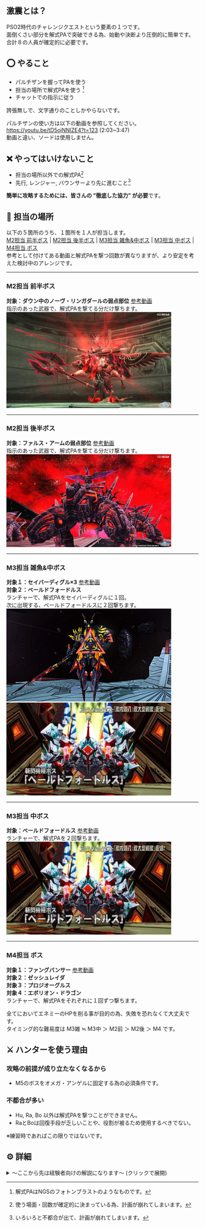 ## 激震とは？
PSO2時代のチャレンジクエストという要素の１つです。  
面倒くさい部分を解式PAで突破できる為、始動や決断より圧倒的に簡単です。  
合計８の人員が確定的に必要です。  

## ⭕️ やること
- パルチザンを握ってPAを使う
- 担当の場所で解式PAを使う [^解式PA]
- チャットでの指示に従う

誇張無しで、文字通りのことしかやらないです。  

パルチザンの使い方は以下の動画を参照してください。  
<https://youtu.be/tD5ojNNlZE4?t=123> (2:03~3:47)  
動画と違い、ソードは使用しません。

## ❌ やってはいけないこと
- 担当の場所以外での解式PA[^解式PA禁止]
- 先行, レンジャー, バウンサーより先に進むこと[^先行禁止]

**簡単に攻略するためには、皆さんの ”徹底した協力” が必要**です。  

## 📌 担当の場所
以下の５箇所のうち、１箇所を１人が担当します。  
[M2担当 前半ボス](#m2担当-前半ボス) | [M2担当 後半ボス](#m2担当-後半ボス) | [M3担当 雑魚&中ボス](#m3担当-雑魚中ボス) | [M3担当 中ボス](#m3担当-中ボス) | [M4担当 ボス](#m4担当-ボス)  
参考として付けてある動画と解式PAを撃つ回数が異なりますが、より安定を考えた検討中のアレンジです。
___
### M2担当 前半ボス
**対象：ダウン中のノーヴ・リンガダールの弱点部位** [参考動画](https://youtu.be/mp2ldKfqfYY?t=343)  
指示のあった武器で、解式PAを撃てる分だけ撃ちます。   
![ノーヴ・リンガダール](img/m2before.jpg)  
___
### M2担当 後半ボス
**対象：ファルス・アームの弱点部位** [参考動画](https://youtu.be/mp2ldKfqfYY?t=442)  
指示のあった武器で、解式PAを撃てる分だけ撃ちます。  
![ファルス・アーム](img/m2after.jpg)  
___
### M3担当 雑魚&中ボス
**対象１：セイバーディグル×3** [参考動画](https://youtu.be/mp2ldKfqfYY?t=542)  
**対象２：ベールドフォードルス**  
ランチャーで、解式PAをセイバーディグルに１回。  
次に出現する、ベールドフォードルスに２回撃ちます。  
![セイバーディグル](img/m3mob.jpg)  
![ベールドフォードルス](img/m3boss.jpg)  
___
### M3担当 中ボス
**対象：ベールドフォードルス** [参考動画](https://youtu.be/mp2ldKfqfYY?t=542)  
ランチャーで、解式PAを２回撃ちます。   
![ベールドフォードルス](img/m3boss.jpg)  
___
### M4担当 ボス
**対象１：ファングバンサー** [参考動画](https://youtu.be/mp2ldKfqfYY?t=631)  
**対象２：ゼッシュレイダ**  
**対象３：プロジオーグルス**  
**対象４：エボリオン・ドラゴン**  
ランチャーで、解式PAをそれぞれに１回ずつ撃ちます。  

全てにおいてエネミーのHPを削る事が目的の為、失敗を恐れなくて大丈夫です。  
タイミング的な難易度は M3雑 ≒ M3中 ＞ M2前 ＞ M2後 ＞ M4 です。

## ⚔ ハンターを使う理由
### 攻略の前提が成り立たなくなるから
- M5のボスをオメガ・アンゲルに固定する為の必須条件です。
### 不都合が多い
- Hu, Ra, Bo 以外は解式PAを撃つことができません。  
- RaとBoは回復手段が乏しいことや、役割が被るため使用するべきでない。 

※練習時であればこの限りではないです。

## ⚙ 詳細
<details>
<summary>～ここから先は経験者向けの解説になります～ (クリックで展開)</summary>
  
> いろいろ書いてますが、検討段階の部分がところどころあります。  
> 何回か挑戦して、先行, Ra, Boだけで攻略における重要部分を確定させたい。  
> 運要素が絡むM2は特に何とかしたいです。  
## 解式PA
ソードとナックルは重すぎるから、使わないほうがいい(リセット)  
|武器名|消費ゲージ|系統|
|-|-|-|
|ランチャー|1|座標|
|バレットボウ|1|範囲|
|ジェットブーツ|2|範囲|
|ツインマシンガン|2|座標|

### バレットボウ
移動入力なし -> 単体攻撃  
移動入力あり -> 範囲攻撃  
どちらも発動からダメージ発生まで時間があるので、気持ち早めに撃つと良し。  
TP先のエルスクードは攻撃が間に合うか、倒せるかわかりません。  
[参考動画](https://youtu.be/wmfYHQxjCf0?t=110)

### ツインマシンガン
座標攻撃だが、モーションが長く火力低めらしい。  
TP先のエルスクードを倒せるか怪しい、リセットも一考。  
[参考動画](https://youtu.be/ptY-ZVyQIW8?t=96)

### ジェットブーツ
派生なし -> 範囲攻撃    
派生あり -> 単体攻撃  
ランチャーか弓が落ちなかった場合の保険。  
TP先のエルスクードも倒せる。(検証済み)  
[参考動画](https://youtu.be/wYwxEQQTcaM)  

## 先行の役割 
### M2 TP後
- 移動 -> Raの次
- 解式PA -> エルスクード [参考動画](https://youtu.be/mp2ldKfqfYY?t=368)
- 先行+ウォークライ -> ディゾルセイバー+オルカーバ
> ダメージ発生までのディレイを考えて、出現モーションが見えたら撃ち始めてOK
> 解式PAを撃ってる人がオルカーバの爆撃でやられる危険性がある
> ベイゼ前は Hu(先行), Ra(解式)でいくとよい

### M3
- 解式PA -> ラピドギルナス+α [参考動画](https://youtu.be/mp2ldKfqfYY?t=530)
- 解式PA -> ブレードディンゲール
- 先行+ウォークライ -> ディゾルセイバー [参考動画](https://youtu.be/mp2ldKfqfYY?t=542)
> ウォークライ -> チャージPA -> ステップ で生き残れるか？

### M4
- 解式PA -> ジャーマグルス [参考動画](https://youtu.be/mp2ldKfqfYY?t=678)
- 解式PA -> エンポリオン・ドラゴン+エンペラッピー
> エンポリオン・ドラゴンは顔に接近して、肩越しで尻尾を狙うイメージ
> 最悪壊せなくても、Raが解式撃って壊します。

## レンジャーの役割
### M2 TP前
- 解式PA -> ユグルドラーダ
> 要検討、ここで使わないならディゾルセイバーに回せる

### M2 TP後
- 移動 -> 先行より "先"、ヘイト回収 [参考動画](https://youtu.be/mp2ldKfqfYY?t=368)
- ウィークバレット -> エルスクード
- 寄り道 -> VR, マイル回収
- 1収束サテカノ -> ラディルーゴ
- 解式PA -> ディゾルセイバー [参考動画](https://youtu.be/mp2ldKfqfYY?t=420)
- 寄り道 -> ラッピー討伐
> ちゃんとヘイト引けるかは検証必須
> 2収束サテカノだとノックバックしてしまうので注意

### M3
- グラビティボム -> ディゾルセイバー
- ウィークバレット -> ベールドフォードルス
> ここのグラビティボムとウィークバレットは肩越しで撃ったほうが良さげ

### M4
- 解式PA -> 撃破に時間がかかりそうな場合

## バウンサーの役割
### M2 TP前
- 解式PA -> ヒュードアズール

### M2 TP後
- 移動 -> 左右砲台の破壊
- 銃座 -> ベイゼ破壊+残りのエネミー

### M3
- 寄り道 -> ラッピー討伐
- 解式PA -> ベールドフォードルス
> M3担当の人たちと一緒に撃ってほしい  
> モーション長いので雑魚出現で使って、中ボス出現時に派生？

### M4
- 寄り道 -> ラッピー討伐
- 解式PA -> ゲージが４以上であれば撃って良い

## M2のエルスクード
理論値に届かなくなるので、必ず倒したい。  
解式PA中は無敵ではないため、撃つ人はヘイト役の後に突入する。  
### ランチャーかバレットボウが落ちた場合
通常通りの方法で。  
バレットボウなら移動入力なしで撃つ。  
  
## M3のベールドフォードルス
目安はランチャーの解式4回らしい。  
M3担当2人とBoの解式でゴリ押ししたい。  
ランチャー3発+ジェットブーツ派生1発+(足りなければRaが追加で解式)
  
### 落ちなかった場合
ジェットブーツの解式PAで代用。  
最終弾の前に武器アクションで派生すると倒せる。  
M2開始時点でリセットもぜんぜんアリ。  

## 激震のギミック
### ラッピー
早めに倒さないと消えてしまう。(らしい？)  
地味に硬い。

### アンロックスイッチ
ラッシュ構成の理論値激震であるなら、押す必要ない。  
ただ、押しても特に不都合はない。  

### テレポーター
誰か１人が入ると時間制限のトライアルが発生する。  
準備ができるまで入らせてはいけない。  

### M3のカタパルト
飛ぶだけならOK、１歩でも前に出たらエネミーが出現する。  
早めに待機指示を出すべき。  

</details>
 
[^解式PA]: 解式PAはNGSのフォトンブラストのようなものです。  
[^解式PA禁止]: 使う場面・回数が確定的に決まっている為、計画が崩れてしまいます。  
[^先行禁止]: いろいろと不都合が出て、計画が崩れてしまいます。  
